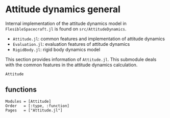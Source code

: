 # Attitude dynamics general

Internal implementation of the attitude dynamics model in `FlesibleSpacecraft.jl` is found on `src/AttitudeDynamics`.

* `Attitude.jl`: common features and implementation of attitude dynamics
* `Evaluation.jl`: evaluation features of attitude dynamics
* `RigidBody.jl`: rigid body dynamics model

This section provides information of `Attitude.jl`. This submodule deals with the common features in the attitude dynamics calculation.

```@docs
Attitude
```

## functions

```@autodocs
Modules = [Attitude]
Order   = [:type, :function]
Pages   = ["Attitude.jl"]
```
